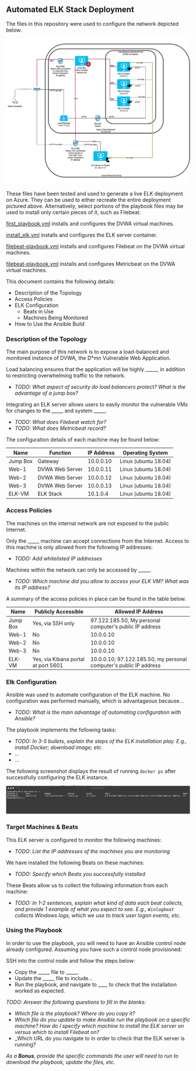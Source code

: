 ## Automated ELK Stack Deployment

The files in this repository were used to configure the network depicted below.

![ELK Stack Diagram](https://github.com/ryanhoedt/ELK-Stack/blob/main/Diagrams/Red%20Team%20Diagram.png)

These files have been tested and used to generate a live ELK deployment on Azure. They can be used to either recreate the entire deployment pictured above. Alternatively, select portions of the playbook files may be used to install only certain pieces of it, such as Filebeat.

[first_playbook.yml](https://github.com/ryanhoedt/ELK-Stack/blob/main/Ansible/first_playbook.yml) installs and configures the DVWA virtual machines.

[install_elk.yml](https://github.com/ryanhoedt/ELK-Stack/blob/main/Ansible/install_elk.yml) installs and configures the ELK server container. 

[filebeat-playbook.yml](https://github.com/ryanhoedt/ELK-Stack/blob/main/Ansible/filebeat-playbook.yml) installs and configures Filebeat on the DVWA virtual machines.

[filebeat-playbook.yml](https://github.com/ryanhoedt/ELK-Stack/blob/main/Ansible/metricbeat-playbook.yml) installs and configures Metricbeat on the DVWA virtual machines.


This document contains the following details:
- Description of the Topology
- Access Policies
- ELK Configuration
  - Beats in Use
  - Machines Being Monitored
- How to Use the Ansible Build


### Description of the Topology

The main purpose of this network is to expose a load-balanced and monitored instance of DVWA, the D*mn Vulnerable Web Application.

Load balancing ensures that the application will be highly _____, in addition to restricting overwhelming traffic to the network.
- _TODO: What aspect of security do load balancers protect? What is the advantage of a jump box?_

Integrating an ELK server allows users to easily monitor the vulnerable VMs for changes to the _____ and system _____.
- _TODO: What does Filebeat watch for?_
- _TODO: What does Metricbeat record?_

The configuration details of each machine may be found below:

| Name     | Function        | IP Address | Operating System     |
|----------|-----------------|------------|----------------------|
| Jump Box | Gateway         | 10.0.0.10  | Linux (ubuntu 18.04) |
| Web-1    | DVWA Web Server | 10.0.0.11  | Linux (ubuntu 18.04) |
| Web-2    | DVWA Web Server | 10.0.0.12  | Linux (ubuntu 18.04) |
| Web-3    | DVWA Web Server | 10.0.0.13  | Linux (ubuntu 18.04) |
| ELK-VM   | ELK Stack       | 10.1.0.4   | Linux (ubuntu 18.04) |

### Access Policies

The machines on the internal network are not exposed to the public Internet. 

Only the _____ machine can accept connections from the Internet. Access to this machine is only allowed from the following IP addresses:
- _TODO: Add whitelisted IP addresses_

Machines within the network can only be accessed by _____.
- _TODO: Which machine did you allow to access your ELK VM? What was its IP address?_

A summary of the access policies in place can be found in the table below.

| Name     | Publicly Accessible                 | Allowed IP Address                                                   |
|----------|-------------------------------------|----------------------------------------------------------------------|
| Jump Box | Yes, via SSH only                   | 97.122.185.50, My personal computer's public IP address              |
| Web-1    | No                                  | 10.0.0.10                                                            |
| Web-2    | No                                  | 10.0.0.10                                                            |
| Web-3    | No                                  | 10.0.0.10                                                            |
| ELK-VM   | Yes, via Kibana portal at port 5601 | 10.0.0.10; 97.122.185.50, my  personal computer's public IP address  |

### Elk Configuration

Ansible was used to automate configuration of the ELK machine. No configuration was performed manually, which is advantageous because...
- _TODO: What is the main advantage of automating configuration with Ansible?_

The playbook implements the following tasks:
- _TODO: In 3-5 bullets, explain the steps of the ELK installation play. E.g., install Docker; download image; etc._
- ...
- ...

The following screenshot displays the result of running `docker ps` after successfully configuring the ELK instance.

![TODO: Update the path with the name of your screenshot of docker ps output](Images/docker_ps_output.png)

### Target Machines & Beats
This ELK server is configured to monitor the following machines:
- _TODO: List the IP addresses of the machines you are monitoring_

We have installed the following Beats on these machines:
- _TODO: Specify which Beats you successfully installed_

These Beats allow us to collect the following information from each machine:
- _TODO: In 1-2 sentences, explain what kind of data each beat collects, and provide 1 example of what you expect to see. E.g., `Winlogbeat` collects Windows logs, which we use to track user logon events, etc._

### Using the Playbook
In order to use the playbook, you will need to have an Ansible control node already configured. Assuming you have such a control node provisioned: 

SSH into the control node and follow the steps below:
- Copy the _____ file to _____.
- Update the _____ file to include...
- Run the playbook, and navigate to ____ to check that the installation worked as expected.

_TODO: Answer the following questions to fill in the blanks:_
- _Which file is the playbook? Where do you copy it?_
- _Which file do you update to make Ansible run the playbook on a specific machine? How do I specify which machine to install the ELK server on versus which to install Filebeat on?_
- _Which URL do you navigate to in order to check that the ELK server is running?

_As a **Bonus**, provide the specific commands the user will need to run to download the playbook, update the files, etc._
